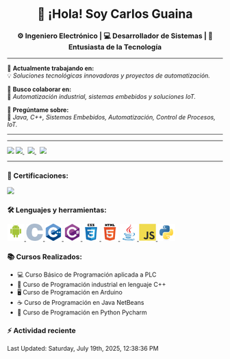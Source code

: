 <h1 align="center">👋 ¡Hola! Soy Carlos Guaina</h1>
<h3 align="center">⚙️ Ingeniero Electrónico | 💻 Desarrollador de Sistemas | 🚀 Entusiasta de la Tecnología</h3>

---

🔭 **Actualmente trabajando en:**  
💡 *Soluciones tecnológicas innovadoras y proyectos de automatización.*  

👯 **Busco colaborar en:**  
🤖 *Automatización industrial, sistemas embebidos y soluciones IoT.*  

💬 **Pregúntame sobre:**  
📌 *Java, C++, Sistemas Embebidos, Automatización, Control de Procesos, IoT.*  

---

---

<img src="https://img.shields.io/badge/V%C3%8DAS%20DE%20CONTACTO-black?style=flat-square&logo=github&logoColor=white" width="250"/>



<a href="mailto:carlosguaina2025@gmail.com">
    <img src="https://img.shields.io/badge/Email-carlosguaina2025%40gmail.com-green?style=flat-square&logo=gmail&logoColor=white" width="345"/>
</a>
&nbsp;
<a href="https://www.linkedin.com/in/carlosguaina">
    <img src="https://img.shields.io/badge/Linkedin-CarlosGuaina-blue?style=flat-square&logo=linkedin&logoColor=white" width="210"/>
</a>
&nbsp;
<a href="https://www.youtube.com/@carlosguainaTHF">
    <img src="https://img.shields.io/badge/Youtube-carlosguainaTHF-red?style=flat-square&logo=youtube&logoColor=white" width="260"/>
</a>

---

<h3 align="left">📜 Certificaciones:</h3>
<a href="https://platzi.com/p/carlosguaina2020/">
    <img src="https://img.shields.io/badge/Certificaciones%20PLATZI-gray?style=flat-square&logo=platzi&logoColor=white&labelColor=gray&color=blue" width="250"/>
</a>



<h3 align="left">🛠️ Lenguajes y herramientas:</h3>
<p align="left"> 
  <a href="https://developer.android.com" target="_blank" rel="noreferrer"> <img src="https://raw.githubusercontent.com/devicons/devicon/master/icons/android/android-original-wordmark.svg" alt="android" width="40" height="40"/> </a> 
  <a href="https://www.cprogramming.com/" target="_blank" rel="noreferrer"> <img src="https://raw.githubusercontent.com/devicons/devicon/master/icons/c/c-original.svg" alt="c" width="40" height="40"/> </a> 
  <a href="https://www.w3schools.com/cpp/" target="_blank" rel="noreferrer"> <img src="https://raw.githubusercontent.com/devicons/devicon/master/icons/cplusplus/cplusplus-original.svg" alt="cplusplus" width="40" height="40"/> </a> 
  <a href="https://www.w3schools.com/cs/" target="_blank" rel="noreferrer"> <img src="https://raw.githubusercontent.com/devicons/devicon/master/icons/csharp/csharp-original.svg" alt="csharp" width="40" height="40"/> </a> 
  <a href="https://www.w3schools.com/css/" target="_blank" rel="noreferrer"> <img src="https://raw.githubusercontent.com/devicons/devicon/master/icons/css3/css3-original-wordmark.svg" alt="css3" width="40" height="40"/> </a> 
  <a href="https://www.w3.org/html/" target="_blank" rel="noreferrer"> <img src="https://raw.githubusercontent.com/devicons/devicon/master/icons/html5/html5-original-wordmark.svg" alt="html5" width="40" height="40"/> </a> 
  <a href="https://www.java.com" target="_blank" rel="noreferrer"> <img src="https://raw.githubusercontent.com/devicons/devicon/master/icons/java/java-original.svg" alt="java" width="40" height="40"/> </a> 
  <a href="https://developer.mozilla.org/en-US/docs/Web/JavaScript" target="_blank" rel="noreferrer"> <img src="https://raw.githubusercontent.com/devicons/devicon/master/icons/javascript/javascript-original.svg" alt="javascript" width="40" height="40"/> </a> 
  <a href="https://www.python.org" target="_blank" rel="noreferrer"> <img src="https://raw.githubusercontent.com/devicons/devicon/master/icons/python/python-original.svg" alt="python" width="40" height="40"/> </a> 
</p>

<h3 align="left">📚 Cursos Realizados:</h3>

<ul>
  <li>💻 Curso Básico de Programación aplicada a PLC</li>
  <li>🔧 Curso de Programación industrial en lenguaje C++</li>
  <li>🖥️ Curso de Programación en Arduino</li>
  <li>☕ Curso de Programación en Java NetBeans</li>
  <li>🐍 Curso de Programación en Python Pycharm</li>
</ul>


### :zap: Actividad reciente
<!--RECENT_ACTIVITY:start-->
<!--RECENT_ACTIVITY:end-->
<!--RECENT_ACTIVITY:last_update-->
Last Updated: Saturday, July 19th, 2025, 12:38:36 PM
<!--RECENT_ACTIVITY:last_update_end-->







